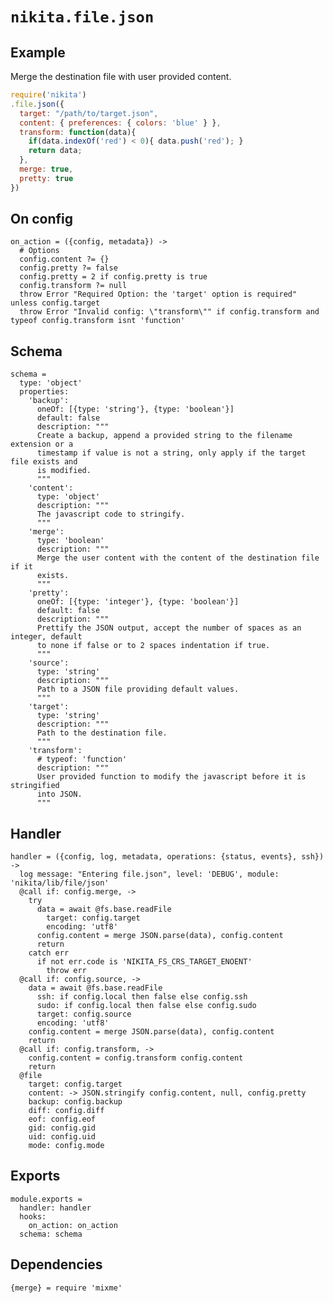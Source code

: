 
# `nikita.file.json`

## Example

Merge the destination file with user provided content.

```javascript
require('nikita')
.file.json({
  target: "/path/to/target.json",
  content: { preferences: { colors: 'blue' } },
  transform: function(data){
    if(data.indexOf('red') < 0){ data.push('red'); }
    return data;
  },
  merge: true,
  pretty: true
})
```

## On config

    on_action = ({config, metadata}) ->
      # Options
      config.content ?= {}
      config.pretty ?= false
      config.pretty = 2 if config.pretty is true
      config.transform ?= null
      throw Error "Required Option: the 'target' option is required" unless config.target
      throw Error "Invalid config: \"transform\"" if config.transform and typeof config.transform isnt 'function'

## Schema

    schema =
      type: 'object'
      properties:
        'backup':
          oneOf: [{type: 'string'}, {type: 'boolean'}]
          default: false
          description: """
          Create a backup, append a provided string to the filename extension or a
          timestamp if value is not a string, only apply if the target file exists and
          is modified.
          """
        'content':
          type: 'object'
          description: """
          The javascript code to stringify.
          """
        'merge':
          type: 'boolean'
          description: """
          Merge the user content with the content of the destination file if it
          exists.
          """
        'pretty':
          oneOf: [{type: 'integer'}, {type: 'boolean'}]
          default: false
          description: """
          Prettify the JSON output, accept the number of spaces as an integer, default
          to none if false or to 2 spaces indentation if true.
          """
        'source':
          type: 'string'
          description: """
          Path to a JSON file providing default values.
          """
        'target':
          type: 'string'
          description: """
          Path to the destination file.
          """
        'transform':
          # typeof: 'function'
          description: """
          User provided function to modify the javascript before it is stringified
          into JSON.
          """

## Handler

    handler = ({config, log, metadata, operations: {status, events}, ssh}) ->
      log message: "Entering file.json", level: 'DEBUG', module: 'nikita/lib/file/json'
      @call if: config.merge, ->
        try
          data = await @fs.base.readFile
            target: config.target
            encoding: 'utf8'
          config.content = merge JSON.parse(data), config.content
          return
        catch err
          if not err.code is 'NIKITA_FS_CRS_TARGET_ENOENT'
            throw err
      @call if: config.source, ->
        data = await @fs.base.readFile
          ssh: if config.local then false else config.ssh
          sudo: if config.local then false else config.sudo
          target: config.source
          encoding: 'utf8'
        config.content = merge JSON.parse(data), config.content
        return
      @call if: config.transform, ->
        config.content = config.transform config.content
        return
      @file
        target: config.target
        content: -> JSON.stringify config.content, null, config.pretty
        backup: config.backup
        diff: config.diff
        eof: config.eof
        gid: config.gid
        uid: config.uid
        mode: config.mode

## Exports

    module.exports =
      handler: handler
      hooks:
        on_action: on_action
      schema: schema

## Dependencies

    {merge} = require 'mixme'
